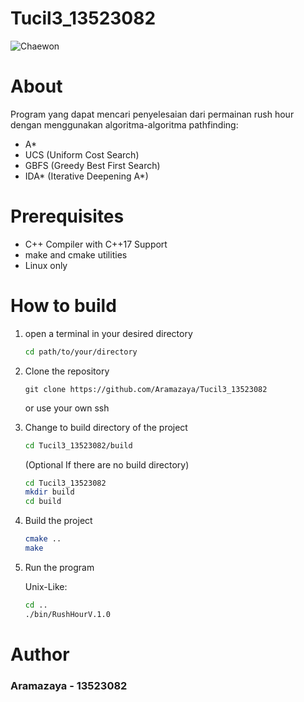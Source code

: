 # Tucil3_13523082
![Chaewon](https://resizing.flixster.com/-XZAfHZM39UwaGJIFWKAE8fS0ak=/v3/t/assets/p21702_p_v10_ab.jpg)
# About
Program yang dapat mencari penyelesaian dari permainan rush hour dengan menggunakan algoritma-algoritma pathfinding:
- A*
- UCS (Uniform Cost Search)
- GBFS (Greedy Best First Search)
- IDA* (Iterative Deepening A*)
# Prerequisites
- C++ Compiler with C++17 Support
- make and cmake utilities
- Linux only
# How to build
1. open a terminal in your desired directory
   ```bash
   cd path/to/your/directory
   ```
2. Clone the repository
   ```git
   git clone https://github.com/Aramazaya/Tucil3_13523082
   ```
   or use your own ssh
3. Change to build directory of the project
   ```bash
   cd Tucil3_13523082/build
   ```
   (Optional If there are no build directory)
   ```bash
   cd Tucil3_13523082
   mkdir build
   cd build
   ```
5. Build the project
   ```bash
   cmake ..
   make
   ```
6. Run the program

   Unix-Like:
   ```bash
   cd ..
   ./bin/RushHourV.1.0
   ```
# Author
### Aramazaya - 13523082
